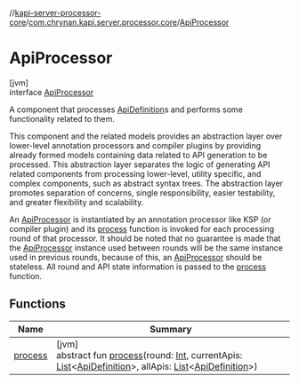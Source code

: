 //[kapi-server-processor-core](../../../index.md)/[com.chrynan.kapi.server.processor.core](../index.md)/[ApiProcessor](index.md)

# ApiProcessor

[jvm]\
interface [ApiProcessor](index.md)

A component that processes [ApiDefinition](../../com.chrynan.kapi.server.processor.core.model/-api-definition/index.md)s and performs some functionality related to them.

This component and the related models provides an abstraction layer over lower-level annotation processors and compiler plugins by providing already formed models containing data related to API generation to be processed. This abstraction layer separates the logic of generating API related components from processing lower-level, utility specific, and complex components, such as abstract syntax trees. The abstraction layer promotes separation of concerns, single responsibility, easier testability, and greater flexibility and scalability.

An [ApiProcessor](index.md) is instantiated by an annotation processor like KSP (or compiler plugin) and its [process](process.md) function is invoked for each processing round of that processor. It should be noted that no guarantee is made that the [ApiProcessor](index.md) instance used between rounds will be the same instance used in previous rounds, because of this, an [ApiProcessor](index.md) should be stateless. All round and API state information is passed to the [process](process.md) function.

## Functions

| Name | Summary |
|---|---|
| [process](process.md) | [jvm]<br>abstract fun [process](process.md)(round: [Int](https://kotlinlang.org/api/latest/jvm/stdlib/kotlin/-int/index.html), currentApis: [List](https://kotlinlang.org/api/latest/jvm/stdlib/kotlin.collections/-list/index.html)&lt;[ApiDefinition](../../com.chrynan.kapi.server.processor.core.model/-api-definition/index.md)&gt;, allApis: [List](https://kotlinlang.org/api/latest/jvm/stdlib/kotlin.collections/-list/index.html)&lt;[ApiDefinition](../../com.chrynan.kapi.server.processor.core.model/-api-definition/index.md)&gt;) |
